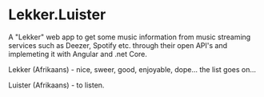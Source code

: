 # Lekker.Luister
A "Lekker" web app to get some music information from music streaming services such as Deezer, Spotify etc. through their open API's and implemeting it with Angular and .net Core.

Lekker (Afrikaans) - nice, sweer, good, enjoyable, dope... the list goes on...

Luister (Afrikaans) - to listen.
